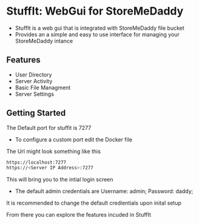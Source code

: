# StuffIt: WebGui for StoreMeDaddy

- StuffIt is a web gui that is integrated with StoreMeDaddy file bucket
- Provides an a simple and easy to use interface for managing your StoreMeDaddy intance

## Features

- User Directory
- Server Activity
- Basic File Managment
- Server Settings

## Getting Started

The Default port for stuffit is 7277

- To configure a custom port edit the Docker file

The Url might look something like this

```bash
https://localhost:7277
https://<Server IP Address>:7277
```

This will bring you to the intial login screen

- The default admin credentials are Username: admin; Password: daddy;

It is recommended to change the default credientials upon inital setup

From there you can explore the features incuded in StuffIt
